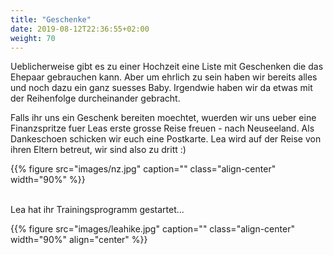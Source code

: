 ```yaml
---
title: "Geschenke"
date: 2019-08-12T22:36:55+02:00
weight: 70
---
```


Ueblicherweise gibt es zu einer Hochzeit eine Liste mit Geschenken die das Ehepaar gebrauchen kann. Aber um ehrlich zu sein haben wir bereits alles und noch dazu ein ganz suesses Baby. Irgendwie haben wir da etwas mit der Reihenfolge durcheinander gebracht.

Falls ihr uns ein Geschenk bereiten moechtet, wuerden wir uns ueber eine Finanzspritze fuer Leas erste grosse Reise freuen - nach Neuseeland. Als Dankeschoen schicken wir euch eine Postkarte. Lea wird auf der Reise von ihren Eltern betreut, wir sind also zu dritt :)

{{% figure src="images/nz.jpg"
      caption=""
      class="align-center"
      width="90%"
%}}

<br/>
Lea hat ihr Trainingsprogramm gestartet...

{{% figure src="images/leahike.jpg"
      caption=""
      class="align-center"
      width="90%"
      align="center"
%}}

